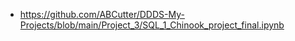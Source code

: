 - https://github.com/ABCutter/DDDS-My-Projects/blob/main/Project_3/SQL_1_Chinook_project_final.ipynb

